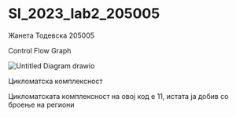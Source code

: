 # SI_2023_lab2_205005

Жанета Тодевска 205005


Control Flow Graph

![Untitled Diagram drawio](https://github.com/zaneta88/SI_2023_lab2_205005/assets/128233119/4de69f94-3180-453d-ab96-b2597a9149fa)

Цикломатска комплексност

Цикломатската комплексност на овој код е 11, истата ја добив со броење на региони
